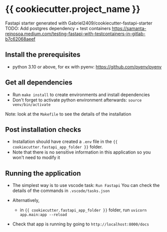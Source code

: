 # {{ cookiecutter.project_name }}

Fastapi starter generated with Gabriel2409/cookiecutter-fastapi-starter
TODO: Add postgres dependency + test containers
https://samanta-reinosoa.medium.com/testing-fastapi-with-testcontainers-in-gitlab-b7c62068aeef

## Install the prerequisites

- python 3.10 or above, for ex with pyenv: https://github.com/pyenv/pyenv

## Get all dependencies

- Run `make install` to create environments and install dependencies
- Don't forget to activate python environment afterwards: `source venv/bin/activate`

Note: look at the `Makefile` to see the details of the installation

## Post installation checks

- Installation should have created a `.env` file in the `{{ cookiecutter.fastapi_app_folder }}` folder.
- Note that there is no sensitive information in this application so you won't need to modify it

## Running the application

- The simplest way is to use vscode task: `Run Fastapi`
  You can check the details of the commands in `.vscode/tasks.json`
- Alternatively,

  - in `{{ cookiecutter.fastapi_app_folder }}` folder, run `uvicorn app.main:app --reload`

- Check that app is running by going to `http://localhost:8000/docs`
